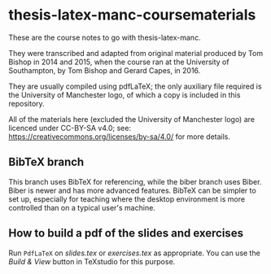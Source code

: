 # thesis-latex-manc-coursematerials
These are the course notes to go with thesis-latex-manc.

They were transcribed and adapted from original material produced by Tom Bishop in 2014 and 2015, when the course ran at the University of Southampton, by Tom Bishop and Gerard Capes, in 2016.

They are usually compiled using pdfLaTeX; the only auxiliary file required is the University of Manchester logo, of which a copy is included in this repository. 

All of the materials here (excluded the University of Manchester logo) are licenced under CC-BY-SA v4.0; see: https://creativecommons.org/licenses/by-sa/4.0/ for more details.

## BibTeX branch
This branch uses BibTeX for referencing, while the biber branch uses Biber.
Biber is newer and has more advanced features.
BibTeX can be simpler to set up, especially for teaching where the desktop environment is more controlled than on a typical user's machine.

## How to build a pdf of the slides and exercises
Run `PdfLaTeX` on *slides.tex* or *exercises.tex* as appropriate.
You can use the *Build & View* button in TeXstudio for this purpose.
